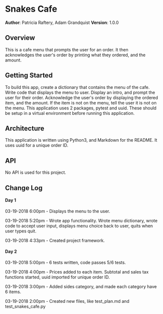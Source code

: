 # Snakes Cafe

**Author**: Patricia Raftery, Adam Grandquist
**Version**: 1.0.0

## Overview
This is a cafe menu that prompts the user for an order. It then acknowledges the user's order by printing what they ordered, and the amount.

## Getting Started
To build this app, create a dictionary that contains the menu of the cafe. Write code that displays the menu to user. Display an intro, and prompt the user for their order. Acknowledge the user's order by displaying the ordered item, and the amount. If the item is not on the menu, tell the user it is not on the menu.
This application uses 2 packages, pytest and uuid. These should be setup in a virtual environment before running this application.

## Architecture
This application is written using Python3, and Markdown for the README. It uses uuid for a unique order ID.

## API
No API is used for this project.

## Change Log

#### Day 1
03-19-2018 6:00pm - Displays the menu to the user.

03-19-2018 5:20pm - Wrote app functionality. Wrote menu dictionary, wrote code to accept user input, displays menu choice back to user, quits when user types quit.

03-19-2018 4:33pm - Created project framework.

#### Day 2
03-19-2018 5:00pm - 6 tests written, code passes 5/6 tests.

03-19-2018 4:00pm - Prices added to each item. Subtotal and sales tax functions started, uuid imported for unique order ID.

03-19-2018 3:00pm - Added sides category, and made each category have 6 items.

03-19-2018 2:00pm - Created new files, like test_plan.md and test_snakes_cafe.py